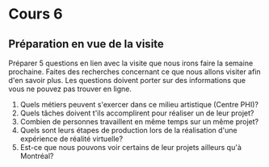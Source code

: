 # Cours 6
## Préparation en vue de la visite
Préparer 5 questions en lien avec la visite que nous irons faire la semaine prochaine. Faites des recherches concernant ce que nous allons visiter afin d'en savoir plus. Les questions doivent porter sur des informations que vous ne pouvez pas trouver en ligne. 

1. Quels métiers peuvent s'exercer dans ce milieu artistique (Centre PHI)?
2. Quels tâches doivent t'ils accomplirent pour réaliser un de leur projet?
3. Combien de personnes travaillent en même temps sur un même projet?
4. Quels sont leurs étapes de production lors de la réalisation d'une expérience de réalité virtuelle?
5. Est-ce que nous pouvons voir certains de leur projets ailleurs qu'à Montréal?
